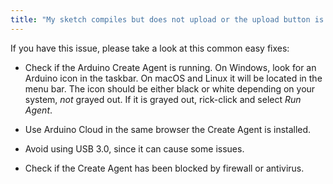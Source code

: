 ```yaml
---
title: "My sketch compiles but does not upload or the upload button is grayed out"
---
```


If you have this issue, please take a look at this common easy fixes:

* Check if the Arduino Create Agent is running. On Windows, look for an Arduino icon in the taskbar. On macOS and Linux it will be located in the menu bar. The icon should be either black or white depending on your system, _not_ grayed out. If it is grayed out, rick-click and select _Run Agent_.

* Use Arduino Cloud in the same browser the Create Agent is installed.

* Avoid using USB 3.0, since it can cause some issues.

* Check if the Create Agent has been blocked by firewall or antivirus.

